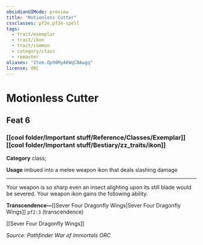 ```yaml
---
obsidianUIMode: preview
title: "Motionless Cutter"
cssclasses: pf2e,pf2e-spell
tags:
  - trait/exemplar
  - trait/ikon
  - trait/common
  - category/class
  - remaster
aliases: "Item.Op98MyAKWqCBAwgq"
license: ORC
---
```

# Motionless Cutter
## Feat 6
### [[cool folder/Important stuff/Reference/Classes/Exemplar]][[cool folder/Important stuff/Bestiary/zz_traits/ikon]]

**Category** class; 




**Usage** imbued into a melee weapon ikon that deals slashing damage

* * *

Your weapon is so sharp even an insect alighting upon its still blade would be severed. Your weapon ikon gains the following ability.

**Transcendence—**[[Sever Four Dragonfly Wings|Sever Four Dragonfly Wings]] `pf2:3` (transcendence)

[[Sever Four Dragonfly Wings]]

*Source: Pathfinder War of Immortals*
*ORC*